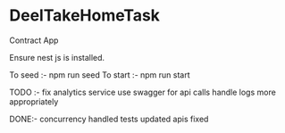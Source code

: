 # DeelTakeHomeTask
Contract App


Ensure nest js is installed.

To seed :- npm run seed
To start :- npm run start


TODO :- 
fix analytics service 
use swagger for api calls 
handle logs more appropriately


DONE:- 
concurrency handled
tests updated 
apis fixed
